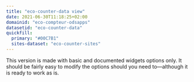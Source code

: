 ```yaml
---
title: "eco-counter-data view"
date: 2021-06-30T11:18:25+02:00
domainid: "eco-compteur-odsapps"
datasetid: "eco-counter-data"
quickfill:
  primary: "#00C7B1"
  sites-dataset: "eco-counter-sites"
---
```


This version is made with basic and documented widgets options only. It should be fairly easy to modify the options should you need to—although it is ready to work as is.
